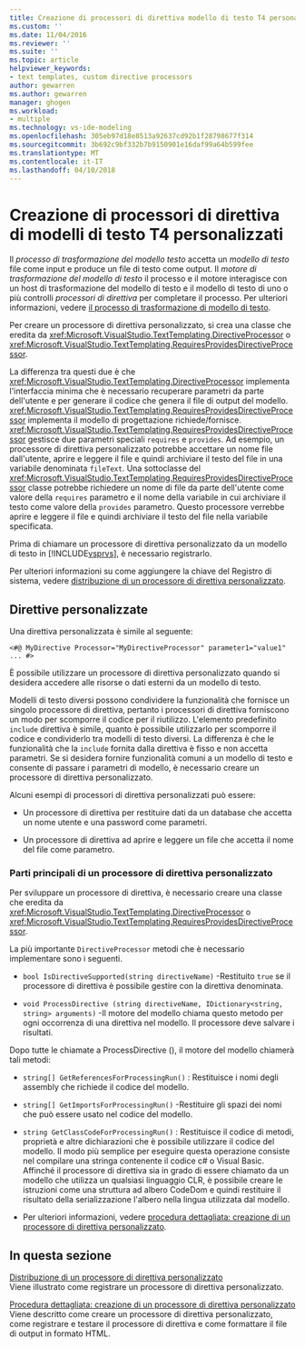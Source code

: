 ```yaml
---
title: Creazione di processori di direttiva modello di testo T4 personalizzati | Documenti Microsoft
ms.custom: ''
ms.date: 11/04/2016
ms.reviewer: ''
ms.suite: ''
ms.topic: article
helpviewer_keywords:
- text templates, custom directive processors
author: gewarren
ms.author: gewarren
manager: ghogen
ms.workload:
- multiple
ms.technology: vs-ide-modeling
ms.openlocfilehash: 305eb97d18e8513a92637cd92b1f28798677f314
ms.sourcegitcommit: 3b692c9bf332b7b9150901e16daf99a64b599fee
ms.translationtype: MT
ms.contentlocale: it-IT
ms.lasthandoff: 04/10/2018
---
```

# <a name="creating-custom-t4-text-template-directive-processors"></a>Creazione di processori di direttiva di modelli di testo T4 personalizzati
Il *processo di trasformazione del modello testo* accetta un *modello di testo* file come input e produce un file di testo come output. Il *motore di trasformazione del modello di testo* il processo e il motore interagisce con un host di trasformazione del modello di testo e il modello di testo di uno o più controlli *processori di direttiva* per completare il processo. Per ulteriori informazioni, vedere [il processo di trasformazione di modello di testo](../modeling/the-text-template-transformation-process.md).  
  
 Per creare un processore di direttiva personalizzato, si crea una classe che eredita da <xref:Microsoft.VisualStudio.TextTemplating.DirectiveProcessor> o <xref:Microsoft.VisualStudio.TextTemplating.RequiresProvidesDirectiveProcessor>.  
  
 La differenza tra questi due è che <xref:Microsoft.VisualStudio.TextTemplating.DirectiveProcessor> implementa l'interfaccia minima che è necessario recuperare parametri da parte dell'utente e per generare il codice che genera il file di output del modello. <xref:Microsoft.VisualStudio.TextTemplating.RequiresProvidesDirectiveProcessor> implementa il modello di progettazione richiede/fornisce. <xref:Microsoft.VisualStudio.TextTemplating.RequiresProvidesDirectiveProcessor> gestisce due parametri speciali `requires` e `provides`.  Ad esempio, un processore di direttiva personalizzato potrebbe accettare un nome file dall'utente, aprire e leggere il file e quindi archiviare il testo del file in una variabile denominata `fileText`. Una sottoclasse del <xref:Microsoft.VisualStudio.TextTemplating.RequiresProvidesDirectiveProcessor> classe potrebbe richiedere un nome di file da parte dell'utente come valore della `requires` parametro e il nome della variabile in cui archiviare il testo come valore della `provides` parametro. Questo processore verrebbe aprire e leggere il file e quindi archiviare il testo del file nella variabile specificata.  
  
 Prima di chiamare un processore di direttiva personalizzato da un modello di testo in [!INCLUDE[vsprvs](../code-quality/includes/vsprvs_md.md)], è necessario registrarlo.  
  
 Per ulteriori informazioni su come aggiungere la chiave del Registro di sistema, vedere [distribuzione di un processore di direttiva personalizzato](../modeling/deploying-a-custom-directive-processor.md).  
  
## <a name="custom-directives"></a>Direttive personalizzate  
 Una direttiva personalizzata è simile al seguente:  
  
 `<#@ MyDirective Processor="MyDirectiveProcessor" parameter1="value1" ... #>`  
  
 È possibile utilizzare un processore di direttiva personalizzato quando si desidera accedere alle risorse o dati esterni da un modello di testo.  
  
 Modelli di testo diversi possono condividere la funzionalità che fornisce un singolo processore di direttiva, pertanto i processori di direttiva forniscono un modo per scomporre il codice per il riutilizzo. L'elemento predefinito `include` direttiva è simile, quanto è possibile utilizzarlo per scomporre il codice e condividerlo tra modelli di testo diversi. La differenza è che le funzionalità che la `include` fornita dalla direttiva è fisso e non accetta parametri. Se si desidera fornire funzionalità comuni a un modello di testo e consente di passare i parametri di modello, è necessario creare un processore di direttiva personalizzato.  
  
 Alcuni esempi di processori di direttiva personalizzati può essere:  
  
-   Un processore di direttiva per restituire dati da un database che accetta un nome utente e una password come parametri.  
  
-   Un processore di direttiva ad aprire e leggere un file che accetta il nome del file come parametro.  
  
### <a name="principal-parts-of-a-custom-directive-processor"></a>Parti principali di un processore di direttiva personalizzato  
 Per sviluppare un processore di direttiva, è necessario creare una classe che eredita da <xref:Microsoft.VisualStudio.TextTemplating.DirectiveProcessor> o <xref:Microsoft.VisualStudio.TextTemplating.RequiresProvidesDirectiveProcessor>.  
  
 La più importante `DirectiveProcessor` metodi che è necessario implementare sono i seguenti.  
  
-   `bool IsDirectiveSupported(string directiveName)` -Restituito `true` se il processore di direttiva è possibile gestire con la direttiva denominata.  
  
-   `void ProcessDirective (string directiveName, IDictionary<string, string> arguments)` -Il motore del modello chiama questo metodo per ogni occorrenza di una direttiva nel modello. Il processore deve salvare i risultati.  
  
 Dopo tutte le chiamate a ProcessDirective (), il motore del modello chiamerà tali metodi:  
  
-   `string[] GetReferencesForProcessingRun()` : Restituisce i nomi degli assembly che richiede il codice del modello.  
  
-   `string[] GetImportsForProcessingRun()` -Restituire gli spazi dei nomi che può essere usato nel codice del modello.  
  
-   `string GetClassCodeForProcessingRun()` : Restituisce il codice di metodi, proprietà e altre dichiarazioni che è possibile utilizzare il codice del modello. Il modo più semplice per eseguire questa operazione consiste nel compilare una stringa contenente il codice c# o Visual Basic. Affinché il processore di direttiva sia in grado di essere chiamato da un modello che utilizza un qualsiasi linguaggio CLR, è possibile creare le istruzioni come una struttura ad albero CodeDom e quindi restituire il risultato della serializzazione l'albero nella lingua utilizzata dal modello.  
  
-   Per ulteriori informazioni, vedere [procedura dettagliata: creazione di un processore di direttiva personalizzato](../modeling/walkthrough-creating-a-custom-directive-processor.md).  
  
## <a name="in-this-section"></a>In questa sezione  
 [Distribuzione di un processore di direttiva personalizzato](../modeling/deploying-a-custom-directive-processor.md)  
 Viene illustrato come registrare un processore di direttiva personalizzato.  
  
 [Procedura dettagliata: creazione di un processore di direttiva personalizzato](../modeling/walkthrough-creating-a-custom-directive-processor.md)  
 Viene descritto come creare un processore di direttiva personalizzato, come registrare e testare il processore di direttiva e come formattare il file di output in formato HTML.